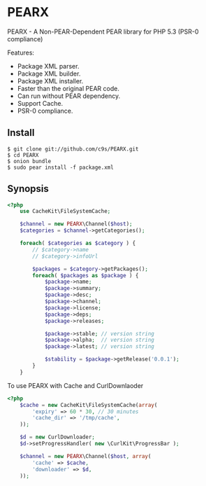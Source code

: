 PEARX
=====

PEARX - A Non-PEAR-Dependent PEAR library for PHP 5.3 (PSR-0 compliance)

Features:

- Package XML parser.
- Package XML builder.
- Package XML installer.
- Faster than the original PEAR code.
- Can run without PEAR dependency.
- Support Cache.
- PSR-0 compliance.

## Install

    $ git clone git://github.com/c9s/PEARX.git
    $ cd PEARX
    $ onion bundle
    $ sudo pear install -f package.xml

## Synopsis

```php
<?php
    use CacheKit\FileSystemCache;

    $channel = new PEARX\Channel($host);
    $categories = $channel->getCategories();

    foreach( $categories as $category ) {
        // $category->name
        // $category->infoUrl

        $packages = $category->getPackages();
        foreach( $packages as $package ) {
            $package->name;
            $package->summary;
            $package->desc;
            $package->channel;
            $package->license;
            $package->deps;
            $package->releases;

            $package->stable; // version string
            $package->alpha;  // version string
            $package->latest; // version string

            $stability = $package->getRelease('0.0.1');
        }
    }
```


To use PEARX with Cache and CurlDownlaoder

```php
<?php
    $cache = new CacheKit\FileSystemCache(array(
        'expiry' => 60 * 30, // 30 minutes
        'cache_dir' => '/tmp/cache',
    ));

    $d = new CurlDownloader;
    $d->setProgressHandler( new \CurlKit\ProgressBar );

    $channel = new PEARX\Channel($host, array( 
        'cache' => $cache,
        'downloader' => $d,
    ));
```


